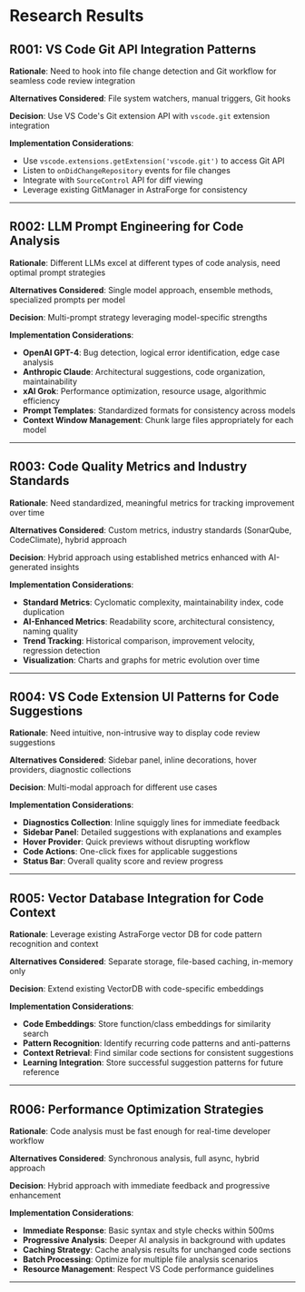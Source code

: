 # Research Results

## R001: VS Code Git API Integration Patterns

**Rationale**: Need to hook into file change detection and Git workflow for seamless code review integration

**Alternatives Considered**: File system watchers, manual triggers, Git hooks

**Decision**: Use VS Code's Git extension API with `vscode.git` extension integration

**Implementation Considerations**:
- Use `vscode.extensions.getExtension('vscode.git')` to access Git API
- Listen to `onDidChangeRepository` events for file changes
- Integrate with `SourceControl` API for diff viewing
- Leverage existing GitManager in AstraForge for consistency

---

## R002: LLM Prompt Engineering for Code Analysis  

**Rationale**: Different LLMs excel at different types of code analysis, need optimal prompt strategies

**Alternatives Considered**: Single model approach, ensemble methods, specialized prompts per model

**Decision**: Multi-prompt strategy leveraging model-specific strengths

**Implementation Considerations**:
- **OpenAI GPT-4**: Bug detection, logical error identification, edge case analysis
- **Anthropic Claude**: Architectural suggestions, code organization, maintainability
- **xAI Grok**: Performance optimization, resource usage, algorithmic efficiency
- **Prompt Templates**: Standardized formats for consistency across models
- **Context Window Management**: Chunk large files appropriately for each model

---

## R003: Code Quality Metrics and Industry Standards

**Rationale**: Need standardized, meaningful metrics for tracking improvement over time

**Alternatives Considered**: Custom metrics, industry standards (SonarQube, CodeClimate), hybrid approach

**Decision**: Hybrid approach using established metrics enhanced with AI-generated insights

**Implementation Considerations**:
- **Standard Metrics**: Cyclomatic complexity, maintainability index, code duplication
- **AI-Enhanced Metrics**: Readability score, architectural consistency, naming quality
- **Trend Tracking**: Historical comparison, improvement velocity, regression detection
- **Visualization**: Charts and graphs for metric evolution over time

---

## R004: VS Code Extension UI Patterns for Code Suggestions

**Rationale**: Need intuitive, non-intrusive way to display code review suggestions

**Alternatives Considered**: Sidebar panel, inline decorations, hover providers, diagnostic collections

**Decision**: Multi-modal approach for different use cases

**Implementation Considerations**:
- **Diagnostics Collection**: Inline squiggly lines for immediate feedback
- **Sidebar Panel**: Detailed suggestions with explanations and examples  
- **Hover Provider**: Quick previews without disrupting workflow
- **Code Actions**: One-click fixes for applicable suggestions
- **Status Bar**: Overall quality score and review progress

---

## R005: Vector Database Integration for Code Context

**Rationale**: Leverage existing AstraForge vector DB for code pattern recognition and context

**Alternatives Considered**: Separate storage, file-based caching, in-memory only

**Decision**: Extend existing VectorDB with code-specific embeddings

**Implementation Considerations**:
- **Code Embeddings**: Store function/class embeddings for similarity search
- **Pattern Recognition**: Identify recurring code patterns and anti-patterns
- **Context Retrieval**: Find similar code sections for consistent suggestions
- **Learning Integration**: Store successful suggestion patterns for future reference

---

## R006: Performance Optimization Strategies

**Rationale**: Code analysis must be fast enough for real-time developer workflow

**Alternatives Considered**: Synchronous analysis, full async, hybrid approach

**Decision**: Hybrid approach with immediate feedback and progressive enhancement

**Implementation Considerations**:
- **Immediate Response**: Basic syntax and style checks within 500ms
- **Progressive Analysis**: Deeper AI analysis in background with updates
- **Caching Strategy**: Cache analysis results for unchanged code sections
- **Batch Processing**: Optimize for multiple file analysis scenarios
- **Resource Management**: Respect VS Code performance guidelines

---

